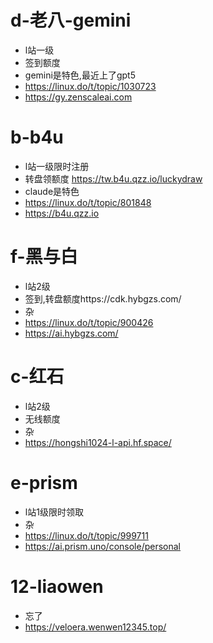 # d-老八-gemini
- l站一级
- 签到额度
- gemini是特色,最近上了gpt5
- https://linux.do/t/topic/1030723
- https://gy.zenscaleai.com

# b-b4u
- l站一级限时注册
- 转盘领额度 https://tw.b4u.qzz.io/luckydraw
- claude是特色
- https://linux.do/t/topic/801848
- https://b4u.qzz.io

# f-黑与白
- l站2级
- 签到,转盘额度https://cdk.hybgzs.com/
- 杂
- https://linux.do/t/topic/900426
- https://ai.hybgzs.com/

# c-红石
- l站2级
- 无线额度
- 杂
- https://hongshi1024-l-api.hf.space/

# e-prism
- l站1级限时领取
- 杂
- https://linux.do/t/topic/999711
- https://ai.prism.uno/console/personal

# 12-liaowen
- 忘了
- https://veloera.wenwen12345.top/